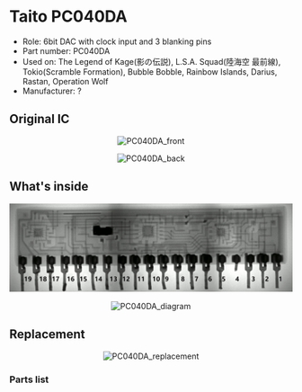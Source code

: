 # Taito PC040DA
* Role: 6bit DAC with clock input and 3 blanking pins
* Part number: PC040DA
* Used on: The Legend of Kage(影の伝説), L.S.A. Squad(陸海空 最前線), Tokio(Scramble Formation), Bubble Bobble, Rainbow Islands, Darius, Rastan, Operation Wolf
* Manufacturer: ?




## Original IC
<p align=center><img alt="PC040DA_front" src="./PC040DA_front.jpg" height="auto" width="640"></p>

<p align=center><img alt="PC040DA_back" src="./PC040DA_back.jpg" height="auto" width="640"></p>

## What's inside
<p align=center><img alt="PC040DA_xray" src="./PC040DA_xray.jpg" height="auto" width="640"></p>

<p align=center><img alt="PC040DA_diagram" src="./PC040DA_diagram.png" height="auto" width="640"></p>


## Replacement
<p align=center><img alt="PC040DA_replacement" src="./PC040DA_replacement.jpg" height="auto" width="640"></p>

### Parts list
